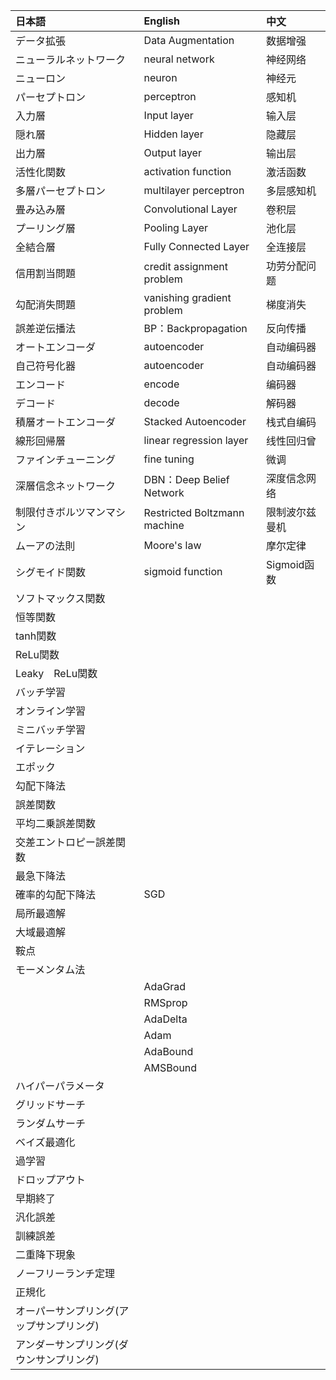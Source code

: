 |日本語|English|中文|
|:-----------|:------------|:------------|
|データ拡張|Data Augmentation|数据增强|
|ニューラルネットワーク|neural network|神经网络|
|ニューロン|neuron|神经元|
|パーセプトロン|perceptron|感知机|
|入力層|Input layer|输入层|
|隠れ層|Hidden layer|隐藏层|
|出力層|Output layer|输出层|
|活性化関数|activation function|激活函数|
|多層パーセプトロン|multilayer perceptron|多层感知机|
|畳み込み層|Convolutional Layer|卷积层|
|プーリング層|Pooling Layer|池化层|
|全結合層|Fully Connected Layer|全连接层|
|信用割当問題|credit assignment problem|功劳分配问题
|勾配消失問題|vanishing gradient problem|梯度消失|
|誤差逆伝播法|BP：Backpropagation|反向传播|
|オートエンコーダ|autoencoder|自动编码器|
|自己符号化器|autoencoder|自动编码器|
|エンコード|encode|编码器|
|デコード|decode|解码器|
|積層オートエンコーダ|Stacked Autoencoder|栈式自编码|
|線形回帰層|linear regression layer|线性回归曾|
|ファインチューニング|fine tuning|微调|
|深層信念ネットワーク|DBN：Deep Belief Network|深度信念网络|
|制限付きボルツマンマシン|Restricted Boltzmann machine|限制波尔兹曼机|
|ムーアの法則|Moore's law|摩尔定律|
|シグモイド関数|sigmoid function|Sigmoid函数|
|ソフトマックス関数|||
|恒等関数|||
|tanh関数|||
|ReLu関数|||
|Leaky　ReLu関数|||
|バッチ学習|||
|オンライン学習|||
|ミニバッチ学習|||
|イテレーション|||
|エポック|||
|勾配下降法|||
|誤差関数|||
|平均二乗誤差関数|||
|交差エントロピー誤差関数|||
|最急下降法|||
|確率的勾配下降法|SGD||
|局所最適解|||
|大域最適解|||
|鞍点|||
|モーメンタム法|||
||AdaGrad||
||RMSprop||
||AdaDelta||
||Adam||
||AdaBound||
||AMSBound||
|ハイパーパラメータ|||
|グリッドサーチ|||
|ランダムサーチ|||
|ベイズ最適化|||
|過学習|||
|ドロップアウト|||
|早期終了|||
|汎化誤差|||
|訓練誤差|||
|二重降下現象|||
|ノーフリーランチ定理|||
|正規化|||
|オーパーサンプリング(アップサンプリング)|||
|アンダーサンプリング(ダウンサンプリング)|||
